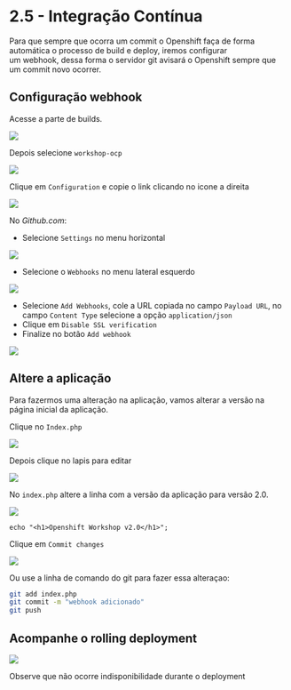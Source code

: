 # 2.5 - Integração Contínua

Para que sempre que ocorra um commit o Openshift faça de forma automática o processo de build e deploy, iremos configurar  
um webhook, dessa forma o servidor git avisará o Openshift sempre que um commit novo ocorrer.

## Configuração webhook

Acesse a parte de builds.

![](../.gitbook/assets/menu_261%20%281%29.png)

Depois selecione `workshop-ocp`

![](../.gitbook/assets/selection_262%20%281%29.png)

Clique em `Configuration` e copie o link clicando no icone a direita

![](../.gitbook/assets/selection_264%20%281%29.png)

No _Github.com_:

* Selecione `Settings` no menu horizontal

![](../.gitbook/assets/selection_258.png)

* Selecione o `Webhooks` no menu lateral esquerdo 

![](../.gitbook/assets/selection_259%20%281%29.png)

* Selecione `Add Webhooks`, cole a URL copiada no campo `Payload URL`, no campo `Content Type` selecione a opção `application/json`
* Clique em `Disable SSL verification`
* Finalize no botão `Add webhook`

![](../.gitbook/assets/selection_088.png)

## Altere a aplicação

Para fazermos uma alteração na aplicação, vamos alterar a versão na página inicial da aplicação.

Clique no `Index.php`

![](../.gitbook/assets/selection_265%20%281%29.png)

Depois clique no lapis para editar

![](../.gitbook/assets/selection_266%20%281%29.png)

No `index.php` altere a linha com a versão da aplicação para versão 2.0.

![](../.gitbook/assets/selection_268%20%281%29.png)

```text
echo "<h1>Openshift Workshop v2.0</h1>";
```

Clique em `Commit changes`

![](../.gitbook/assets/selection_269.png)

Ou use a linha de comando do git para fazer essa alteraçao:

```bash
git add index.php
git commit -m "webhook adicionado"
git push
```

## Acompanhe o rolling deployment

![](../.gitbook/assets/screen-shot-2018-04-24-at-17.43.06.png)

Observe que não ocorre indisponibilidade durante o deployment


